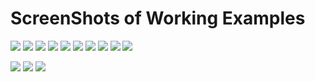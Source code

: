 # ScreenShots of Working Examples

![](Screenshot%202023-03-25%20at%2011.44.18%20AM.png)
![](Screenshot%202023-03-25%20at%2011.44.49%20AM.png)
![](Screenshot%202023-03-25%20at%2011.53.58%20AM.png)
![](Screenshot%202023-03-25%20at%2012.04.17%20PM.png)
![](Screenshot%202023-03-25%20at%2012.11.08%20PM.png)
![](Screenshot%202023-03-25%20at%2012.12.41%20PM.png)
![](Screenshot%202023-03-25%20at%205.10.33%20AM.png)
![](Screenshot%202023-03-25%20at%205.10.58%20AM.png)
![](Screenshot%202023-03-25%20at%205.11.13%20AM.png)
![](Screenshot%202023-03-25%20at%205.11.40%20AM.png)

![](Screenshot%202023-03-26%20at%202.28.01%20PM.png)
![](Screenshot%202023-03-26%20at%202.28.17%20PM.png)
![](Screenshot%202023-03-26%20at%202.28.27%20PM.png)
